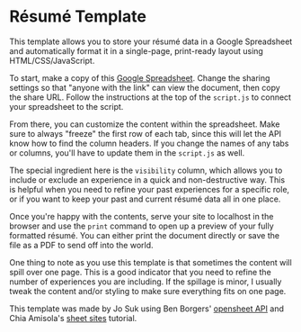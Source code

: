 # Résumé Template

This template allows you to store your résumé data in a Google Spreadsheet and automatically format it in a single-page, print-ready layout using HTML/CSS/JavaScript.

To start, make a copy of this [Google Spreadsheet](https://docs.google.com/spreadsheets/d/194UPVhMNitO4epJYmN_z_FSntCDGL1B8KbSqph9X1ig/edit?usp=sharing). Change the sharing settings so that "anyone with the link" can view the document, then copy the share URL. Follow the instructions at the top of the `script.js` to connect your spreadsheet to the script.

From there, you can customize the content within the spreadsheet. Make sure to always "freeze" the first row of each tab, since this will let the API know how to find the column headers. If you change the names of any tabs or columns, you'll have to update them in the `script.js` as well.

The special ingredient here is the `visibility` column, which allows you to include or exclude an experience in a quick and non-destructive way. This is helpful when you need to refine your past experiences for a specific role, or if you want to keep your past and current résumé data all in one place.

Once you're happy with the contents, serve your site to localhost in the browser and use the `print` command to open up a preview of your fully formatted résumé. You can either print the document directly or save the file as a PDF to send off into the world.

One thing to note as you use this template is that sometimes the content will spill over one page. This is a good indicator that you need to refine the number of experiences you are including. If the spillage is minor, I usually tweak the content and/or styling to make sure everything fits on one page.

This template was made by Jo Suk using Ben Borgers' [opensheet API](https://github.com/benborgers/opensheet#readme) and Chia Amisola's [sheet sites](https://ambient.institute/i/sheets/) tutorial.
